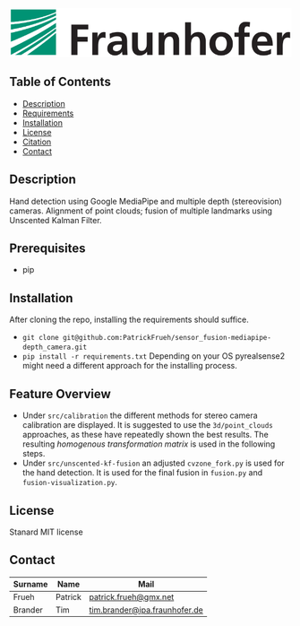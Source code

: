 ![Sensor fusion of multiple depth cameras using kalman filters](https://github.com/PatrickFrueh/sensor_fusion-mediapipe-depth_camera/blob/main/res/Fraunhofer-logo.png)

## Table of Contents

- [Description](#description)
- [Requirements](#prerequisites)
- [Installation](#installation)
- [License](#license)
- [Citation](#citation)
- [Contact](#contact)

## Description
Hand detection using Google MediaPipe and multiple depth (stereovision) cameras.
Alignment of point clouds; fusion of multiple landmarks using Unscented Kalman Filter.

## Prerequisites
* pip

## Installation
After cloning the repo, installing the requirements should suffice.
* `git clone git@github.com:PatrickFrueh/sensor_fusion-mediapipe-depth_camera.git`
* `pip install -r requirements.txt`
Depending on your OS pyrealsense2 might need a different approach for the installing process.

## Feature Overview
- Under `src/calibration` the different methods for stereo camera calibration are displayed.
It is suggested to use the `3d/point_clouds` approaches, as these have repeatedly shown the best results.
The resulting *homogenous transformation matrix* is used in the following steps.
- Under `src/unscented-kf-fusion` an adjusted `cvzone_fork.py` is used for the hand detection. It is used for the final fusion in `fusion.py` and `fusion-visualization.py`. 

## License
Stanard MIT license

## Contact

Surname | Name | Mail
--- | --- | ---
Frueh | Patrick | patrick.frueh@gmx.net
Brander | Tim | tim.brander@ipa.fraunhofer.de